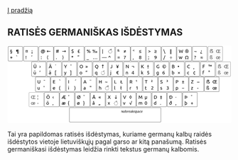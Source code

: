 [Į pradžią](../README.md)

RATISĖS GERMANIŠKAS IŠDĖSTYMAS
--------------------------------

![Ratisės germaniškas išdėstymas](images/lek_ratise_germanic.png)

Tai yra papildomas ratisės išdėstymas, kuriame germanų kalbų raidės išdėstytos vietoje lietuviškųjų pagal garso ar kitą panašumą.
Ratisės germaniškasi išdėstymas leidžia rinkti tekstus germanų kalbomis.

